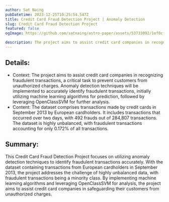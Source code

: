 ```yaml
---
author: Sat Naing
pubDatetime: 2023-12-25T10:25:54.547Z
title: Credit Card Fraud Detection Project | Anomaly Detection
slug: Credit Card Fraud Detection Project
featured: false
ogImage: https://github.com/satnaing/astro-paper/assets/53733092/1ef0cf03-8137-4d67-ac81-84a032119e3a

description: The project aims to assist credit card companies in recognizing fraudulent transactions, a critical task to prevent customers from unauthorized charges. 
---
```


## Details:

- Context: The project aims to assist credit card companies in recognizing fraudulent transactions, a critical task to prevent customers from unauthorized charges. Anomaly detection techniques will be implemented to accurately identify fraudulent transactions, initially utilizing machine learning algorithms for prediction, followed by leveraging OpenClassSVM for further analysis.
- Content: The dataset comprises transactions made by credit cards in September 2013 by European cardholders. It includes transactions that occurred over two days, with 492 frauds out of 284,807 transactions. The dataset is highly unbalanced, with fraudulent transactions accounting for only 0.172% of all transactions.


## Summary:
This Credit Card Fraud Detection Project focuses on utilizing anomaly detection techniques to identify fraudulent transactions accurately. With the dataset containing transactions from European cardholders in September 2013, the project addresses the challenge of highly unbalanced data, with fraudulent transactions being a minority class. By implementing machine learning algorithms and leveraging OpenClassSVM for analysis, the project aims to assist credit card companies in safeguarding their customers from unauthorized charges.